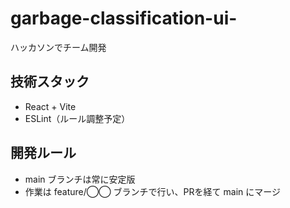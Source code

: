 # garbage-classification-ui-

ハッカソンでチーム開発

## 技術スタック
- React + Vite
- ESLint（ルール調整予定）

## 開発ルール
- main ブランチは常に安定版
- 作業は feature/◯◯ ブランチで行い、PRを経て main にマージ